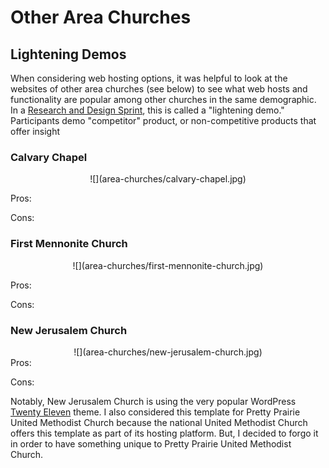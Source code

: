 # Other Area Churches

## Lightening Demos

When considering web hosting options, it was helpful to look at the websites of other area churches (see below) to see what web hosts and functionality are popular among other churches in the same demographic. In a [Research and Design Sprint](design_sprint.md), this is called a "lightening demo." Participants demo "competitor" product, or non-competitive products that offer insight

### Calvary Chapel

<center>
![](area-churches/calvary-chapel.jpg)
</center>

Pros:

Cons: 

### First Mennonite Church

<center>
![](area-churches/first-mennonite-church.jpg)
</center>

Pros:

Cons: 

### New Jerusalem Church

<center>
![](area-churches/new-jerusalem-church.jpg)
</center>
Pros:

Cons: 

Notably, New Jerusalem Church is using the very popular WordPress [Twenty Eleven](https://wordpress.org/themes/twentyeleven) theme. I also considered this template for Pretty Prairie United Methodist Church because the national United Methodist Church offers this template as part of its hosting platform. But, I decided to forgo it in order to have something unique to Pretty Prairie United Methodist Church. 
